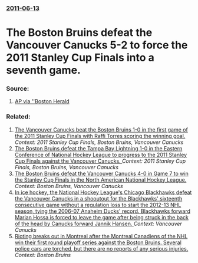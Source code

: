 ### [2011-06-13](/news/2011/06/13/index.md)

# The Boston Bruins defeat the Vancouver Canucks 5-2 to force the 2011 Stanley Cup Finals into a seventh game. 




### Source:

1. [AP via ''Boston Herald](http://news.bostonherald.com/sports/hockey/bruins/view/20110613bruins_batter_luongos_canucks_5-2_force_game_7)

### Related:

1. [The Vancouver Canucks beat the Boston Bruins 1-0 in the first game of the 2011 Stanley Cup Finals with Raffi Torres scoring the winning goal. ](/news/2011/06/1/the-vancouver-canucks-beat-the-boston-bruins-1-0-in-the-first-game-of-the-2011-stanley-cup-finals-with-raffi-torres-scoring-the-winning-goal.md) _Context: 2011 Stanley Cup Finals, Boston Bruins, Vancouver Canucks_
2. [The Boston Bruins defeat the Tampa Bay Lightning 1-0 in the Eastern Conference of  National Hockey League to progress to the 2011 Stanley Cup Finals against the Vancouver Canucks. ](/news/2011/05/27/the-boston-bruins-defeat-the-tampa-bay-lightning-1-0-in-the-eastern-conference-of-national-hockey-league-to-progress-to-the-2011-stanley-cu.md) _Context: 2011 Stanley Cup Finals, Boston Bruins, Vancouver Canucks_
3. [The Boston Bruins defeat the Vancouver Canucks 4-0 in Game 7 to win the Stanley Cup Finals in the North American National Hockey League. ](/news/2011/06/15/the-boston-bruins-defeat-the-vancouver-canucks-4-0-in-game-7-to-win-the-stanley-cup-finals-in-the-north-american-national-hockey-league.md) _Context: Boston Bruins, Vancouver Canucks_
4. [In ice hockey, the National Hockey League's Chicago Blackhawks defeat the Vancouver Canucks in a shooutout for the Blackhawks' sixteenth consecutive game without a regulation loss to start the 2012-13 NHL season, tying the 2006-07 Anaheim Ducks' record. Blackhawks forward Marian Hossa is forced to leave the game after being struck in the back of the head by Canucks forward Jannik Hansen. ](/news/2013/02/19/in-ice-hockey-the-national-hockey-league-s-chicago-blackhawks-defeat-the-vancouver-canucks-in-a-shooutout-for-the-blackhawks-sixteenth-con.md) _Context: Vancouver Canucks_
5. [ Rioting breaks out in Montreal after the Montreal Canadiens of the NHL win their first round playoff series against the Boston Bruins. Several police cars are torched, but there are no reports of any serious injuries. ](/news/2008/04/21/rioting-breaks-out-in-montreal-after-the-montreal-canadiens-of-the-nhl-win-their-first-round-playoff-series-against-the-boston-bruins-seve.md) _Context: Boston Bruins_
